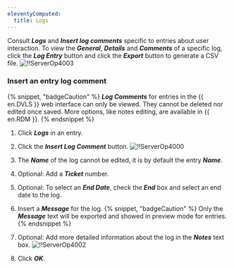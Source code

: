 ```yaml
---
eleventyComputed:
  title: Logs
---
```

Consult ***Logs*** and ***Insert log comments*** specific to entries about user interaction. To view the ***General***, ***Details*** and ***Comments*** of a specific log, click the ***Log Entry*** button and click the ***Export*** button to generate a CSV file.
![!!ServerOp4003](https://cdnweb.devolutions.net/docs/docs_en_server_ServerOp4003.png)
### Insert an entry log comment
{% snippet, "badgeCaution" %}
***Log Comments*** for entries in the {{ en.DVLS }} web interface can only be viewed. They cannot be deleted nor edited once saved. More options, like notes editing, are available in {{ en.RDM }}.
{% endsnippet %}

1. Click ***Logs*** in an entry.
1. Click the ***Insert Log Comment*** button.
![!!ServerOp4000](https://cdnweb.devolutions.net/docs/docs_en_server_ServerOp4000.png)
1. The ***Name*** of the log cannot be edited, it is by default the entry ***Name***.
1. Optional: Add a ***Ticket*** number.
1. Optional: To select an ***End Date***, check the ***End*** box and select an end date to the log.
1. Insert a ***Message*** for the log.
{% snippet, "badgeCaution" %}
Only the ***Message*** text will be exported and showed in preview mode for entries.
{% endsnippet %}

7. Optional: Add more detailed information about the log in the ***Notes*** text box.
![!!ServerOp4002](https://cdnweb.devolutions.net/docs/docs_en_server_ServerOp4002.png)
1. Click ***OK***.

